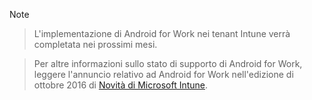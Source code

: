 > [!Note]

> L'implementazione di Android for Work nei tenant Intune verrà completata nei prossimi mesi.

> Per altre informazioni sullo stato di supporto di Android for Work, leggere l'annuncio relativo ad Android for Work nell'edizione di ottobre 2016 di [Novità di Microsoft Intune](/intune/whats-new/whats-new-archive#october-2016).


<!--HONumber=Jan17_HO1-->


